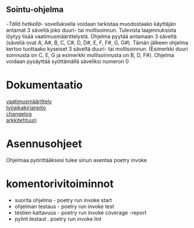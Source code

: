 ## Sointu-ohjelma

-*Tällä hetkellä*- sovelluksella voidaan tarkistaa muodostaako käyttäjän antamat 3 säveltä joko duuri- tai mollisoinnun. Tulevista laajennuksista löytyy lisää vaatimusmäärittelystä. 
Ohjelma pyytää antamaan 3 säveltä (säveliä ovat A, A#, B, C, C#, D, D#, E, F, F#, G, G#). Tämän jälkeen ohjelma kertoo tuottaako kyseiset 3 säveltä duuri- tai mollisoinnun. (Esimerkki duuri soinnusta on C, E, G ja esimerkki mollisoinnusta on B, D, F#). Ohjelma voidaan pysäyttää syöttämällä säveliksi numeron 0

# Dokumentaatio

[vaatimusmäärittely](https://github.com/Aaltonenn/ot-harjoitustyo/blob/master/dokumentaatio/vaatimusmaarittely.md)
\
[työaikakirjanpito](https://github.com/Aaltonenn/ot-harjoitustyo/blob/master/dokumentaatio/tuntikirjanpito.md)
\
[changelog](https://github.com/Aaltonenn/ot-harjoitustyo/blob/master/dokumentaatio/changelog.md)
\
[arkkitehtuuri](https://github.com/Aaltonenn/ot-harjoitustyo/blob/master/dokumentaatio/arkkitehtuuri.md)

# Asennusohjeet

Ohjelmaa pyörittääksesi tulee sinun asentaa poetry invoke


# komentorivitoiminnot
- suorita ohjelma - poetry run invoke start
- ohjelman testaus - poetry run invoke test
- testien kattavuus - poetry run invoke coverage -report
- pylint testaut . poetry run invoke lint
